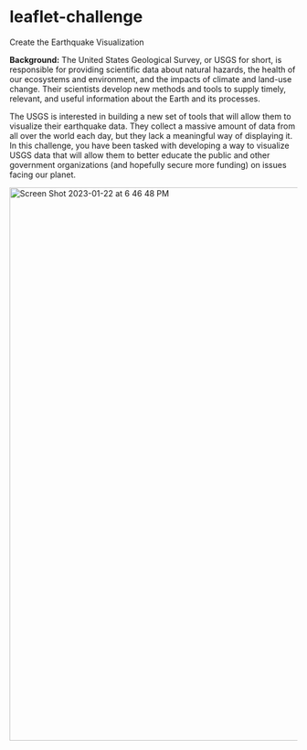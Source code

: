 # leaflet-challenge
Create the Earthquake Visualization

**Background:**
The United States Geological Survey, or USGS for short, is responsible for providing scientific data about natural hazards, the health of our ecosystems and environment, and the impacts of climate and land-use change. Their scientists develop new methods and tools to supply timely, relevant, and useful information about the Earth and its processes.

The USGS is interested in building a new set of tools that will allow them to visualize their earthquake data. They collect a massive amount of data from all over the world each day, but they lack a meaningful way of displaying it. In this challenge, you have been tasked with developing a way to visualize USGS data that will allow them to better educate the public and other government organizations (and hopefully secure more funding) on issues facing our planet.

<img width="969" alt="Screen Shot 2023-01-22 at 6 46 48 PM" src="https://user-images.githubusercontent.com/63834828/213946988-be315a3b-e268-4609-936b-55b699c71014.png">
